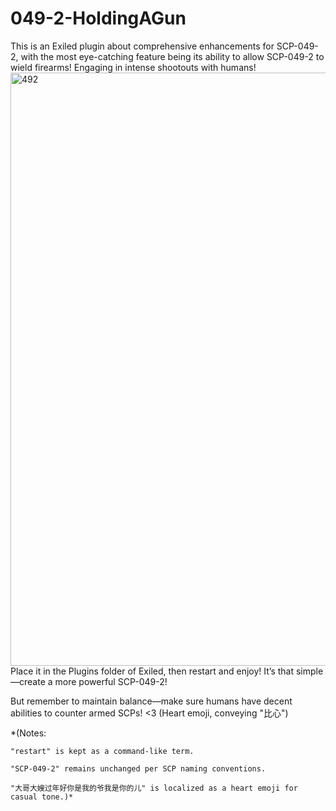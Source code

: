 # 049-2-HoldingAGun
This is an Exiled plugin about comprehensive enhancements for SCP-049-2, with the most eye-catching feature being its ability to allow SCP-049-2 to wield firearms! Engaging in intense shootouts with humans!
<img width="1876" height="949" alt="492" src="https://github.com/user-attachments/assets/d71aceaa-d0a9-4cc5-90db-cf2858cbbb61" />
Place it in the Plugins folder of Exiled, then restart and enjoy!
It’s that simple—create a more powerful SCP-049-2!

But remember to maintain balance—make sure humans have decent abilities to counter armed SCPs!
<3 (Heart emoji, conveying "比心")

*(Notes:

    "restart" is kept as a command-like term.

    "SCP-049-2" remains unchanged per SCP naming conventions.

    "大哥大嫂过年好你是我的爷我是你的儿" is localized as a heart emoji for casual tone.)*
